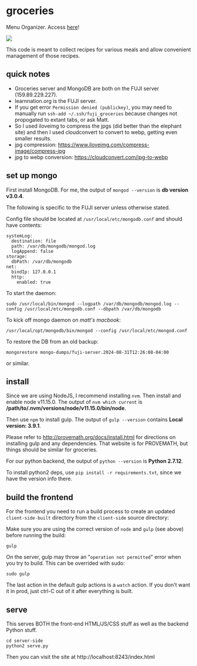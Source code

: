 # groceries
Menu Organizer.  Access [here](http://learnnation.org:8243)!

![](banner-black.png)

This code is meant to collect recipes for various meals and allow convenient management of those recipes.



## quick notes
- Groceries server and MongoDB are both on the FUJI server (159.89.229.227).
- learnnation.org is the FUJI server.
- If you get error `Permission denied (publickey)`, you may need to manually run `ssh-add ~/.ssh/fuji_groceries` because changes not propogated to extant tabs, or ask Matt.
- So I used iloveimg to compress the jpgs (did better than the elephant site) and then I used cloudconvert to convert to webp, getting even smaller results.
- jpg compression: https://www.iloveimg.com/compress-image/compress-jpg
- jpg to webp conversion: https://cloudconvert.com/jpg-to-webp


## set up mongo

First install MongoDB.  For me, the output of `mongod --version` is **db version v3.0.4**.

The following is specific to the FUJI server unless otherwise stated.

Config file should be located at `/usr/local/etc/mongodb.conf` and should have contents:

    systemLog:
      destination: file
      path: /var/db/mongodb/mongod.log
      logAppend: false
    storage:
      dbPath: /var/db/mongodb
    net:
      bindIp: 127.0.0.1
      http:
        enabled: true

To start the daemon:

    sudo /usr/local/bin/mongod --logpath /var/db/mongodb/mongod.log --config /usr/local/etc/mongodb.conf --dbpath /var/db/mongodb

To kick off mongo daemon on *matt's macbook*:

    /usr/local/opt/mongodb/bin/mongod --config /usr/local/etc/mongod.conf

To restore the DB from an old backup:

    mongorestore mongo-dumps/fuji-server.2024-08-31T12:26:08-04:00

or similar.



## install

Since we are using NodeJS, I recommend installing `nvm`.  Then install and enable node v11.15.0.  The output of `nvm which current` is **/path/to/.nvm/versions/node/v11.15.0/bin/node**.

Then use `npm` to install gulp.  The output of `gulp --version` contains **Local version: 3.9.1**.

Please refer to http://provemath.org/docs/install.html for directions on installing gulp and any dependencies.  That website is for PROVEMATH, but things should be similar for groceries.

For our python backend, the output of `python --version` is **Python 2.7.12**.

To install python2 deps, use `pip install -r requirements.txt`, since we have the version info there.



## build the frontend

For the frontend you need to run a build process to create an updated `client-side-built` directory from the `client-side` source directory:

Make sure you are using the correct version of `node` and `gulp` (see above) before running the build:

    gulp

On the server, gulp may throw an "`operation not permitted`" error when you try to build.  This can be overrided with sudo:

    sudo gulp

The last action in the default gulp actions is a `watch` action.  If you don't want it in prod, just ctrl-C out of it after everything is built.



## serve

This serves BOTH the front-end HTML/JS/CSS stuff as well as the backend Python stuff.

    cd server-side
    python2 serve.py

Then you can visit the site at http://localhost:8243/index.html



